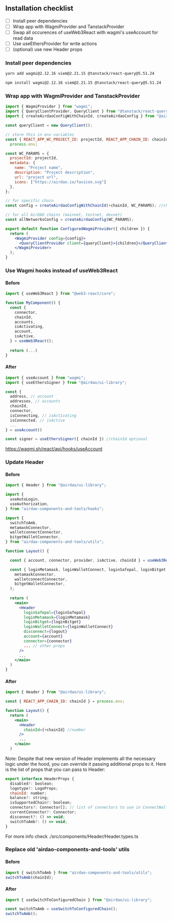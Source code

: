 ## Installation checklist
- [ ] Install peer dependencies
- [ ] Wrap app with WagmiProvider and TanstackProvider
- [ ] Swap all occurences of useWeb3React with wagmi's useAccount for read data
- [ ] Use useEthersProvider for write actions
- [ ] (optional) use new Header props

### Install peer dependencies
```bash
yarn add wagmi@2.12.16 viem@2.21.15 @tanstack/react-query@5.51.24
```
```bash
npm install wagmi@2.12.16 viem@2.21.15 @tanstack/react-query@5.51.24
```
### Wrap app with WagmiProvider and TanstackProvider
```jsx
import { WagmiProvider } from "wagmi";
import { QueryClientProvider, QueryClient } from "@tanstack/react-query";
import { createAirdaoConfigWithChainId, createAirdaoConfig } from "@airdao/ui-library";

const queryClient = new QueryClient();

// store this in env variables
const { REACT_APP_WC_PROJECT_ID: projectId, REACT_APP_CHAIN_ID: chainId } =
  process.env;

const WC_PARAMS = {
  projectId: projectId,
  metadata: {
    name: "Project name",
    description: "Project description",
    url: "project url",
    icons: ["https://airdao.io/favicon.svg"]
  },
};

// for specific chain
const config = createAirdaoConfigWithChainId(+chainId, WC_PARAMS); //chainId must be a number

// for all AirDAO chains (mainnet, testnet, devnet)
const allNetworksConfig = createAirdaoConfig(WC_PARAMS);

export default function ConfiguredWagmiProvider({ children }) {
  return (
    <WagmiProvider config={config}>
      <QueryClientProvider client={queryClient}>{children}</QueryClientProvider>
    </WagmiProvider>
  );
}
```

### Use Wagmi hooks instead of useWeb3React
#### Before
```jsx
import { useWeb3React } from "@web3-react/core";

function MyComponent() {
  const { 
    connector, 
    chainId, 
    accounts, 
    isActivating,
    account, 
    isActive,
  } = useWeb3React();
  
  return (...)
}
```


#### After
```jsx
import { useAccount } from "wagmi";
import { useEthersSigner } from "@airdao/ui-library";

const {
  address, // account
  addresses, // accounts
  chainId,
  connector,
  isConnecting, // isActivating
  isConnected, // isActive
  ...
} = useAccount()

const signer = useEthersSigner({ chainId }) //chainId optional
```
https://wagmi.sh/react/api/hooks/useAccount

### Update Header
#### Before
```jsx
import { Header } from "@airdao/ui-library";

import {
  useAutoLogin,
  useAuthorization,
} from "airdao-components-and-tools/hooks";

import {
  switchToAmb,
  metamaskConnector,
  walletconnectConnector,
  bitgetWalletConnector,
} from "airdao-components-and-tools/utils";

function Layout() {

  const { account, connector, provider, isActive, chainId } = useWeb3React();

  const { loginMetamask, loginWalletConnect, loginSafepal, loginBitget, logout } = useAuthorization(
    metamaskConnector,
    walletconnectConnector,
    bitgetWalletConnector,
  );
  
  return (
    <main>
      <Header
        loginSafepal={loginSafepal}
        loginMetamask={loginMetamask}
        loginBitget={loginBitget}
        loginWalletConnect={loginWalletConnect}
        disconnect={logout}
        account={account}
        connector={connector}
        ... // other props
      />
      ...
    </main>
  )
}
```
#### After
```jsx
import { Header } from "@airdao/ui-library";

const { REACT_APP_CHAIN_ID: chainId } = process.env;

function Layout() {
  return (
    <main>
      <Header
        chainId={+chainId} //number
      />
      ...
    </main>
  )
```

Note: Despite that new version of Header implements all the necessary logic under the hood, you can override it passing additional props to it.
Here is the list of props that you can pass to Header:
```jsx
export interface HeaderProps {
  disabled?: boolean;
  logotype?: LogoProps;
  chainId: number;
  balance?: string; 
  isSupportedChain?: boolean; 
  connectors?: Connector[]; // list of connectors to use in ConnectWalletModal
  currentConnector?: Connector;
  disconnect?: () => void;
  switchToAmb?: () => void;
}
```

For more info check ./src/components/Header/Header.types.ts

### Replace old 'airdao-components-and-tools' utils

#### Before

```jsx
import { switchToAmb } from "airdao-components-and-tools/utils";
switchToAmb(chainId);
```

#### After

```jsx
import { useSwitchToConfiguredChain } from "@airdao/ui-library";

const switchToAmb = useSwitchToConfiguredChain();
switchToAmb();
```
